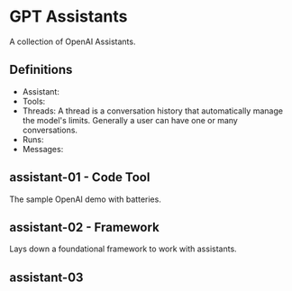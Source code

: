 # GPT Assistants

A collection of OpenAI Assistants.

## Definitions

- Assistant:
- Tools:
- Threads: A thread is a conversation history that automatically manage the model's limits. Generally a user can have one or many conversations.
- Runs:
- Messages:

## assistant-01 - Code Tool

The sample OpenAI demo with batteries.

## assistant-02 - Framework

Lays down a foundational framework to work with assistants.

## assistant-03
